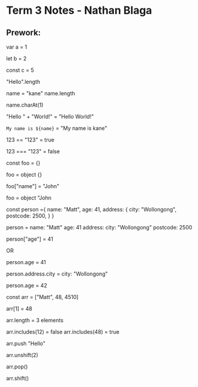 # **Term 3 Notes - Nathan Blaga**

## **Prework:**

<!-- Script-tag -->
<script src="xxx.js"></script>


<!-- Syntax -->

var a  = 1
<!-- variable -->

let b = 2
<!-- scope -->

const c = 5
<!-- constant (cannot be changed) -->

<!-- String -->

"Hello".length
<!-- length method -->

name = "kane"
name.length

name.charAt(1)
<!-- index -->

"Hello " + "World!" = "Hello World!"

`My name is ${name}` = "My name is kane"
<!-- string inter -->

<!-- Js = all numbers are floats -->

<!-- can use <,>, !, =<, || etc -->

<!-- === -->

123 == "123" = true

123 === "123" = false
<!-- strict -->

<!-- Object (hash) -->

const foo = {}

foo = object {}

foo["name"] = "John"

foo =  object "John

const person ={
    name: "Matt",
    age: 41,
    address: {
        city: "Wollongong",
        postcode: 2500,
    }
}

person = name: "Matt"
    age: 41
    address: 
        city: "Wollongong"
        postcode: 2500

person["age"] = 41

OR

person.age = 41

person.address.city = city: "Wollongong"

person.age = 42
<!-- change -->


<!-- Array -->

const arr = ["Matt", 48, 4510]

arr[1] = 48
<!-- index 1 -->

arr.length = 3 elements

arr.includes(12) = false
arr.includes(48) = true

<!-- add new element -->
arr.push "Hello"

<!-- insert element at start of the array -->
arr.unshift(2)

<!--remove element at the end of the array  -->
arr.pop()

<!--remove element at the start of the array  -->
arr.shift()



